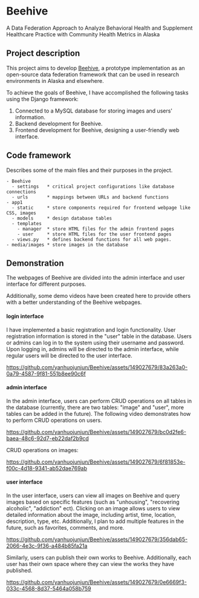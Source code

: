 # Beehive

A Data Federation Approach to Analyze Behavioral Health and Supplement Healthcare Practice with Community Health Metrics in Alaska

## Project description

This project aims to develop [Beehive](https://github.com/KathiraveluLab/Beehive/), a prototype implementation as an open-source data federation framework that can be used in research environments in Alaska and elsewhere.

To achieve the goals of Beehive, I have accomplished the following tasks using the Django framework:

1. Connected to a MySQL database for storing images and users' information.
2. Backend development for Beehive.
3. Frontend development for Beehive, designing a user-friendly web interface.

## Code framework

Describes some of the main files and their purposes in the project.

```
- Beehive
  - settings   * critical project configurations like database connections
  - urls       * mappings between URLs and backend functions
- app1
  - static     * store components required for frontend webpage like CSS, images
  - models     * design database tables
  - templates  
    - manager  * store HTML files for the admin frontend pages
    - user     * store HTML files for the user frontend pages
  - views.py   * defines backend functions for all web pages.
- media/images * store images in the database
```

## Demonstration
The webpages of Beehive are divided into the admin interface and user interface for different purposes.

Additionally, some demo videos have been created here to provide others with a better understanding of the Beehive webpages.

#### login interface
I have implemented a basic registration and login functionality. User registration information is stored in the "user" table in the database. 
Users or admins can log in to the system using their username and password. Upon logging in, admins will be directed to the admin interface, while regular users will be directed to the user interface.


https://github.com/yanhuojunjun/Beehive/assets/149027679/83a263a0-0a79-4587-9f81-551b8ee90c6f


#### admin interface
In the admin interface, users can perform CRUD operations on all tables in the database (currently, there are two tables: "image" and "user", more tables can be added in the future). The following video demonstrates how to perform CRUD operations on users.


https://github.com/yanhuojunjun/Beehive/assets/149027679/bc0d2fe6-baea-48c6-92d7-eb22daf2b9cd


CRUD operations on images:


https://github.com/yanhuojunjun/Beehive/assets/149027679/6f81853e-f00c-4d18-9341-ab52dae769ab


#### user interface
In the user interface, users can view all images on Beehive and query images based on specific features (such as "unhousing", "recovering alcoholic", "addiction" ect). 
Clicking on an image allows users to view detailed information about the image, including artist, time, location, description, type, etc. Additionally, I plan to add multiple features in the future, such as favorites, comments, and more.


https://github.com/yanhuojunjun/Beehive/assets/149027679/356dab65-2066-4e3c-9f36-a484b85fa21a


Similarly, users can publish their own works to Beehive. Additionally, each user has their own space where they can view the works they have published.


https://github.com/yanhuojunjun/Beehive/assets/149027679/0e6669f3-033c-4568-8d37-5464a058b759






